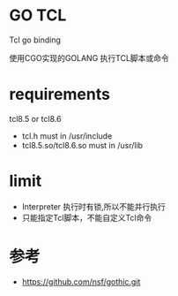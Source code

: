 # GO TCL
 Tcl go binding

 使用CGO实现的GOLANG 执行TCL脚本或命令

# requirements
 tcl8.5 or tcl8.6 
 * tcl.h must in /usr/include
 * tcl8.5.so/tcl8.6.so must in  /usr/lib

# limit
  * Interpreter 执行时有锁,所以不能并行执行
  * 只能指定Tcl脚本，不能自定义Tcl命令


# 参考
  * https://github.com/nsf/gothic.git